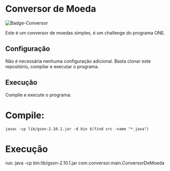 # Conversor de Moeda

![Badge-Conversor](https://github.com/TheCrowCRW/ConversorDeMoedas/assets/92756285/9544fbb2-5fac-438b-a885-009514bcab3a)


Este é um conversor de moedas simples, é um challenge do programa ONE.

## Configuração

Não é necessária nenhuma configuração adicional. Basta clonar este repositório, compilar e executar o programa.

## Execução

Compile e execute o programa:

# Compile:
    javac -cp lib/gson-2.10.1.jar -d bin $(find src -name "*.java")

# Execução
run:
    java -cp bin:lib/gson-2.10.1.jar com.conversor.main.ConversorDeMoeda
